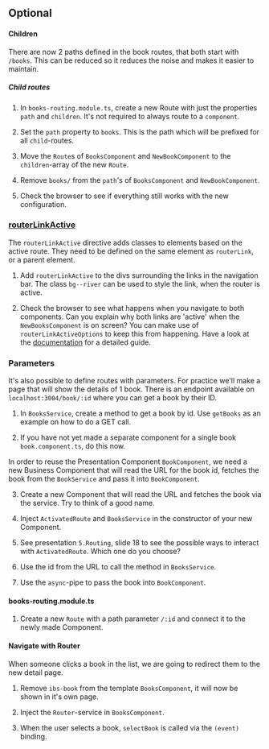 ## Optional

#### Children
There are now 2 paths defined in the book routes, that both start with `/books`. 
This can be reduced so it reduces the noise and makes it easier to maintain.

##### Child routes
1. In `books-routing.module.ts`, create a new Route with just the properties `path` and `children`. It's not required to always route to a `component`.

2. Set the `path` property to `books`. This is the path which will be prefixed for all `child`-routes.

3. Move the `Route`s of `BooksComponent` and `NewBookComponent` to the `children`-array of the new `Route`.

4. Remove `books/` from the `path`'s of `BooksComponent` and `NewBookComponent`.
  
6. Check the browser to see if everything still works with the new configuration.

### [routerLinkActive](https://angular.io/guide/router#routerlinkactive-binding)

The `routerLinkActive` directive adds classes to elements based on the active route. They need to be defined on the same element as `routerLink`, or a parent element.

1. Add `routerLinkActive` to the divs surrounding the links in the navigation bar. The class `bg--river` can be used to style the link, when the router is active.

2. Check the browser to see what happens when you navigate to both components. Can you explain why both links are 'active' when the `NewBooksComponent` is on screen?
 You can make use of `routerLinkActiveOptions` to keep this from happening. Have a look at the [documentation](https://angular.io/guide/router#routerlinkactive-binding) for a detailed guide.

### Parameters
It's also possible to define routes with parameters. For practice we'll make a page that will show the details of 1 book.
There is an endpoint available on `localhost:3004/book/:id` where you can get a book by their ID.

1. In `BooksService`, create a method to get a book by id. Use `getBooks` as an example on how to do a GET call.

2. If you have not yet made a separate component for a single book `book.component.ts`, do this now.

In order to reuse the Presentation Component `BookComponent`, we need a new Business Component that will read the URL for the book id, 
fetches the book from the `BookService` and pass it into `BookComponent`.

3. Create a new Component that will read the URL and fetches the book via the service. Try to think of a good name.

4. Inject `ActivatedRoute` and `BooksService` in the constructor of your new Component.

5. See presentation `5.Routing`, slide 18 to see the possible ways to interact with `ActivatedRoute`. Which one do you choose?

8. Use the id from the URL to call the method in `BooksService`.

9. Use the `async`-pipe to pass the book into `BookComponent`.

#### books-routing.module.ts

1. Create a new `Route` with a path parameter `/:id` and connect it to the newly made Component.

#### Navigate with Router
When someone clicks a book in the list, we are going to redirect them to the new detail page.

1. Remove `ibs-book` from the template `BooksComponent`, it will now be shown in it's own page.

2. Inject the `Router`-service in `BooksComponent`.

3. When the user selects a book, `selectBook` is called via the `(event)` binding. 
